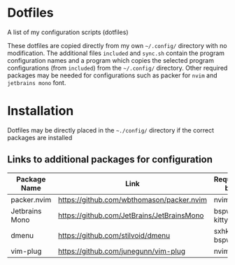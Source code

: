 # Dotfiles
A list of my configuration scripts (dotfiles)

These dotfiles are copied directly from my own `~/.config/` directory with no modification. 
The additional files `included` and `sync.sh` contain the program configuration names and a program which copies the selected program configurations (from `included`) from the `~/.config/` directory.
Other required packages may be needed for configurations such as packer for `nvim` and `jetbrains mono` font.

# Installation
Dotfiles may be directly placed in the `~./config/` directory if the correct packages are installed

## Links to additional packages for configuration

| Package Name | Link | Required by |
| - | - | - |
| packer.nvim | https://github.com/wbthomason/packer.nvim | nvim |
| Jetbrains Mono | https://github.com/JetBrains/JetBrainsMono | bspwm kitty |
| dmenu | https://github.com/stilvoid/dmenu | sxhkd bspwm |
| vim-plug | https://github.com/junegunn/vim-plug | nvim |

